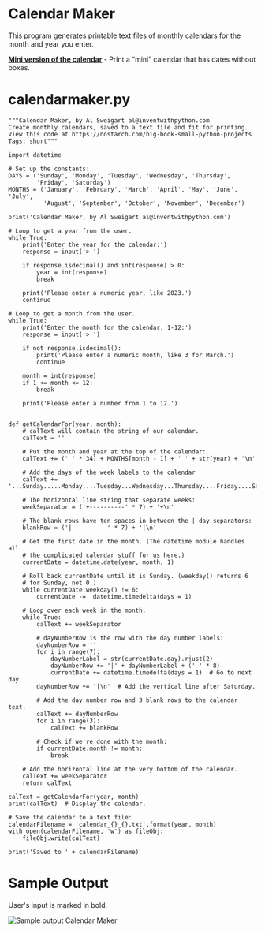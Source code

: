 
Calendar Maker
========================================================

This program generates printable text files of monthly calendars for the month and year you enter. 

**[Mini version of the calendar](https://github.com/nihathalici/The-Big-Book-of-Small-Python-Projects/blob/main/C08-Project-8-Calendar-Maker/README-mini-version.md)** - Print a “mini” calendar that has dates without boxes.

calendarmaker.py
========================================================

```Python3
"""Calendar Maker, by Al Sweigart al@inventwithpython.com
Create monthly calendars, saved to a text file and fit for printing.
View this code at https://nostarch.com/big-book-small-python-projects
Tags: short"""

import datetime

# Set up the constants:
DAYS = ('Sunday', 'Monday', 'Tuesday', 'Wednesday', 'Thursday',
        'Friday', 'Saturday')
MONTHS = ('January', 'February', 'March', 'April', 'May', 'June', 'July',
          'August', 'September', 'October', 'November', 'December')

print('Calendar Maker, by Al Sweigart al@inventwithpython.com')

# Loop to get a year from the user.
while True:
    print('Enter the year for the calendar:')
    response = input('> ')

    if response.isdecimal() and int(response) > 0:
        year = int(response)
        break

    print('Please enter a numeric year, like 2023.')
    continue

# Loop to get a month from the user.
while True:
    print('Enter the month for the calendar, 1-12:')
    response = input('> ')

    if not response.isdecimal():
        print('Please enter a numeric month, like 3 for March.')
        continue

    month = int(response)
    if 1 <= month <= 12:
        break

    print('Please enter a number from 1 to 12.')


def getCalendarFor(year, month):
    # calText will contain the string of our calendar.
    calText = ''

    # Put the month and year at the top of the calendar:
    calText += (' ' * 34) + MONTHS[month - 1] + ' ' + str(year) + '\n'
    
    # Add the days of the week labels to the calendar
    calText += '...Sunday.....Monday....Tuesday...Wednesday...Thursday....Friday....Saturday..\n'

    # The horizontal line string that separate weeks:
    weekSeparator = ('+----------' * 7) + '+\n'

    # The blank rows have ten spaces in between the | day separators:
    blankRow = ('|          ' * 7) + '|\n'

    # Get the first date in the month. (The datetime module handles all
    # the complicated calendar stuff for us here.)
    currentDate = datetime.date(year, month, 1)

    # Roll back currentDate until it is Sunday. (weekday() returns 6
    # for Sunday, not 0.)
    while currentDate.weekday() != 6:
        currentDate -=  datetime.timedelta(days = 1)

    # Loop over each week in the month.
    while True:
        calText += weekSeparator

        # dayNumberRow is the row with the day number labels:
        dayNumberRow = ''
        for i in range(7):
            dayNumberLabel = str(currentDate.day).rjust(2)
            dayNumberRow += '|' + dayNumberLabel + (' ' * 8)
            currentDate += datetime.timedelta(days = 1)  # Go to next day.
        dayNumberRow += '|\n'  # Add the vertical line after Saturday.

        # Add the day number row and 3 blank rows to the calendar text.
        calText += dayNumberRow
        for i in range(3):
            calText += blankRow

        # Check if we're done with the month:
        if currentDate.month != month:
            break

    # Add the horizontal line at the very bottom of the calendar.
    calText += weekSeparator
    return calText

calText = getCalendarFor(year, month)
print(calText)  # Display the calendar.

# Save the calendar to a text file:
calendarFilename = 'calendar_{}_{}.txt'.format(year, month)
with open(calendarFilename, 'w') as fileObj:
    fileObj.write(calText)

print('Saved to ' + calendarFilename)

```

Sample Output
========================================================

User's input is marked in bold.

![Sample output Calendar Maker](https://github.com/nihathalici/The-Big-Book-of-Small-Python-Projects/blob/main/C08-Project-8-Calendar-Maker/calendarmaker_sample_output.PNG)

